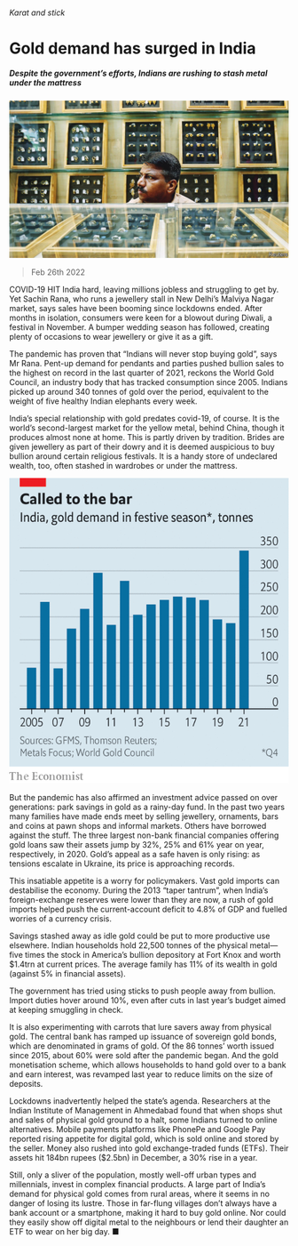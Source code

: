 ###### Karat and stick

# Gold demand has surged in India 

##### Despite the government’s efforts, Indians are rushing to stash metal under the mattress 

![image](images/20220226_FNP002_0.jpg) 

> Feb 26th 2022 

COVID-19 HIT India hard, leaving millions jobless and struggling to get by. Yet Sachin Rana, who runs a jewellery stall in New Delhi’s Malviya Nagar market, says sales have been booming since lockdowns ended. After months in isolation, consumers were keen for a blowout during Diwali, a festival in November. A bumper wedding season has followed, creating plenty of occasions to wear jewellery or give it as a gift.

The pandemic has proven that “Indians will never stop buying gold”, says Mr Rana. Pent-up demand for pendants and parties pushed bullion sales to the highest on record in the last quarter of 2021, reckons the World Gold Council, an industry body that has tracked consumption since 2005. Indians picked up around 340 tonnes of gold over the period, equivalent to the weight of five healthy Indian elephants every week.


India’s special relationship with gold predates covid-19, of course. It is the world’s second-largest market for the yellow metal, behind China, though it produces almost none at home. This is partly driven by tradition. Brides are given jewellery as part of their dowry and it is deemed auspicious to buy bullion around certain religious festivals. It is a handy store of undeclared wealth, too, often stashed in wardrobes or under the mattress.

![image](images/20220226_fnc364.png) 


But the pandemic has also affirmed an investment advice passed on over generations: park savings in gold as a rainy-day fund. In the past two years many families have made ends meet by selling jewellery, ornaments, bars and coins at pawn shops and informal markets. Others have borrowed against the stuff. The three largest non-bank financial companies offering gold loans saw their assets jump by 32%, 25% and 61% year on year, respectively, in 2020. Gold’s appeal as a safe haven is only rising: as tensions escalate in Ukraine, its price is approaching records.

This insatiable appetite is a worry for policymakers. Vast gold imports can destabilise the economy. During the 2013 “taper tantrum”, when India’s foreign-exchange reserves were lower than they are now, a rush of gold imports helped push the current-account deficit to 4.8% of GDP and fuelled worries of a currency crisis.

Savings stashed away as idle gold could be put to more productive use elsewhere. Indian households hold 22,500 tonnes of the physical metal—five times the stock in America’s bullion depository at Fort Knox and worth $1.4trn at current prices. The average family has 11% of its wealth in gold (against 5% in financial assets).

The government has tried using sticks to push people away from bullion. Import duties hover around 10%, even after cuts in last year’s budget aimed at keeping smuggling in check.

It is also experimenting with carrots that lure savers away from physical gold. The central bank has ramped up issuance of sovereign gold bonds, which are denominated in grams of gold. Of the 86 tonnes’ worth issued since 2015, about 60% were sold after the pandemic began. And the gold monetisation scheme, which allows households to hand gold over to a bank and earn interest, was revamped last year to reduce limits on the size of deposits.

Lockdowns inadvertently helped the state’s agenda. Researchers at the Indian Institute of Management in Ahmedabad found that when shops shut and sales of physical gold ground to a halt, some Indians turned to online alternatives. Mobile payments platforms like PhonePe and Google Pay reported rising appetite for digital gold, which is sold online and stored by the seller. Money also rushed into gold exchange-traded funds (ETFs). Their assets hit 184bn rupees ($2.5bn) in December, a 30% rise in a year.

Still, only a sliver of the population, mostly well-off urban types and millennials, invest in complex financial products. A large part of India’s demand for physical gold comes from rural areas, where it seems in no danger of losing its lustre. Those in far-flung villages don’t always have a bank account or a smartphone, making it hard to buy gold online. Nor could they easily show off digital metal to the neighbours or lend their daughter an ETF to wear on her big day. ■


